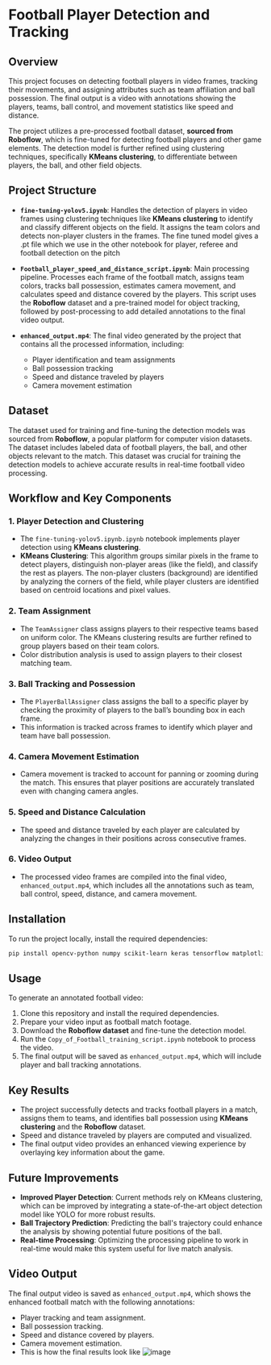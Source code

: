 # Football Player Detection and Tracking

## Overview
This project focuses on detecting football players in video frames, tracking their movements, and assigning attributes such as team affiliation and ball possession. The final output is a video with annotations showing the players, teams, ball control, and movement statistics like speed and distance.

The project utilizes a pre-processed football dataset, **sourced from Roboflow**, which is fine-tuned for detecting football players and other game elements. The detection model is further refined using clustering techniques, specifically **KMeans clustering**, to differentiate between players, the ball, and other field objects.

## Project Structure

- **`fine-tuning-yolov5.ipynb`**: Handles the detection of players in video frames using clustering techniques like **KMeans clustering** to identify and classify different objects on the field. It assigns the team colors and detects non-player clusters in the frames. The fine tuned model gives a .pt file which we use in the other notebook for player, referee and football detection on the pitch
  
- **`Football_player_speed_and_distance_script.ipynb`**: Main processing pipeline. Processes each frame of the football match, assigns team colors, tracks ball possession, estimates camera movement, and calculates speed and distance covered by the players. This script uses the **Roboflow** dataset and a pre-trained model for object tracking, followed by post-processing to add detailed annotations to the final video output.

- **`enhanced_output.mp4`**: The final video generated by the project that contains all the processed information, including:
  - Player identification and team assignments
  - Ball possession tracking
  - Speed and distance traveled by players
  - Camera movement estimation

## Dataset

The dataset used for training and fine-tuning the detection models was sourced from **Roboflow**, a popular platform for computer vision datasets. The dataset includes labeled data of football players, the ball, and other objects relevant to the match. This dataset was crucial for training the detection models to achieve accurate results in real-time football video processing.

## Workflow and Key Components

### 1. Player Detection and Clustering
- The `fine-tuning-yolov5.ipynb.ipynb` notebook implements player detection using **KMeans clustering**.
- **KMeans Clustering**: This algorithm groups similar pixels in the frame to detect players, distinguish non-player areas (like the field), and classify the rest as players. The non-player clusters (background) are identified by analyzing the corners of the field, while player clusters are identified based on centroid locations and pixel values.

### 2. Team Assignment
- The `TeamAssigner` class assigns players to their respective teams based on uniform color. The KMeans clustering results are further refined to group players based on their team colors.
- Color distribution analysis is used to assign players to their closest matching team.

### 3. Ball Tracking and Possession
- The `PlayerBallAssigner` class assigns the ball to a specific player by checking the proximity of players to the ball’s bounding box in each frame.
- This information is tracked across frames to identify which player and team have ball possession.

### 4. Camera Movement Estimation
- Camera movement is tracked to account for panning or zooming during the match. This ensures that player positions are accurately translated even with changing camera angles.

### 5. Speed and Distance Calculation
- The speed and distance traveled by each player are calculated by analyzing the changes in their positions across consecutive frames.

### 6. Video Output
- The processed video frames are compiled into the final video, `enhanced_output.mp4`, which includes all the annotations such as team, ball control, speed, distance, and camera movement.

## Installation

To run the project locally, install the required dependencies:

```bash
pip install opencv-python numpy scikit-learn keras tensorflow matplotlib

```
## Usage

To generate an annotated football video:

1. Clone this repository and install the required dependencies.
2. Prepare your video input as football match footage.
3. Download the **Roboflow dataset** and fine-tune the detection model.
4. Run the `Copy_of_Football_training_script.ipynb` notebook to process the video.
5. The final output will be saved as `enhanced_output.mp4`, which will include player and ball tracking annotations.

## Key Results

- The project successfully detects and tracks football players in a match, assigns them to teams, and identifies ball possession using **KMeans clustering** and the **Roboflow** dataset.
- Speed and distance traveled by players are computed and visualized.
- The final output video provides an enhanced viewing experience by overlaying key information about the game.

## Future Improvements

- **Improved Player Detection**: Current methods rely on KMeans clustering, which can be improved by integrating a state-of-the-art object detection model like YOLO for more robust results.
- **Ball Trajectory Prediction**: Predicting the ball's trajectory could enhance the analysis by showing potential future positions of the ball.
- **Real-time Processing**: Optimizing the processing pipeline to work in real-time would make this system useful for live match analysis.

## Video Output

The final output video is saved as `enhanced_output.mp4`, which shows the enhanced football match with the following annotations:
- Player tracking and team assignment.
- Ball possession tracking.
- Speed and distance covered by players.
- Camera movement estimation.
- This is how the final results look like
![image](https://github.com/user-attachments/assets/591c9829-070a-4661-b659-37d5461b11fc)

